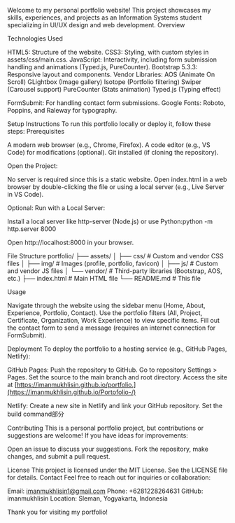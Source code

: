 
Welcome to my personal portfolio website! This project showcases my skills, experiences, and projects as an Information Systems student specializing in UI/UX design and web development.
Overview

Technologies Used

HTML5: Structure of the website.
CSS3: Styling, with custom styles in assets/css/main.css.
JavaScript: Interactivity, including form submission handling and animations (Typed.js, PureCounter).
Bootstrap 5.3.3: Responsive layout and components.
Vendor Libraries:
AOS (Animate On Scroll)
GLightbox (Image gallery)
Isotope (Portfolio filtering)
Swiper (Carousel support)
PureCounter (Stats animation)
Typed.js (Typing effect)


FormSubmit: For handling contact form submissions.
Google Fonts: Roboto, Poppins, and Raleway for typography.

Setup Instructions
To run this portfolio locally or deploy it, follow these steps:
Prerequisites

A modern web browser (e.g., Chrome, Firefox).
A code editor (e.g., VS Code) for modifications (optional).
Git installed (if cloning the repository).

Open the Project:

No server is required since this is a static website.
Open index.html in a web browser by double-clicking the file or using a local server (e.g., Live Server in VS Code).


Optional: Run with a Local Server:

Install a local server like http-server (Node.js) or use Python:python -m http.server 8000


Open http://localhost:8000 in your browser.



File Structure
portfolio/
├── assets/
│   ├── css/                # Custom and vendor CSS files
│   ├── img/                # Images (profile, portfolio, favicon)
│   ├── js/                 # Custom and vendor JS files
│   └── vendor/             # Third-party libraries (Bootstrap, AOS, etc.)
├── index.html              # Main HTML file
└── README.md               # This file

Usage

Navigate through the website using the sidebar menu (Home, About, Experience, Portfolio, Contact).
Use the portfolio filters (All, Project, Certificate, Organization, Work Experience) to view specific items.
Fill out the contact form to send a message (requires an internet connection for FormSubmit).

Deployment
To deploy the portfolio to a hosting service (e.g., GitHub Pages, Netlify):

GitHub Pages:
Push the repository to GitHub.
Go to repository Settings > Pages.
Set the source to the main branch and root directory.
Access the site at [https://imanmukhlisin.github.io/portfolio.](https://imanmukhlisin.github.io/Portofolio-/)


Netlify:
Create a new site in Netlify and link your GitHub repository.
Set the build command部分



Contributing
This is a personal portfolio project, but contributions or suggestions are welcome! If you have ideas for improvements:

Open an issue to discuss your suggestions.
Fork the repository, make changes, and submit a pull request.

License
This project is licensed under the MIT License. See the LICENSE file for details.
Contact
Feel free to reach out for inquiries or collaboration:

Email: imanmukhlisin1@gmail.com
Phone: +6281228264631
GitHub: imanmukhlisin
Location: Sleman, Yogyakarta, Indonesia

Thank you for visiting my portfolio!

